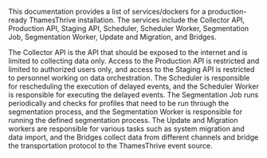This documentation provides a list of services/dockers for a production-ready ThamesThrive installation. The services include the Collector API, Production API, Staging API, Scheduler, Scheduler Worker, Segmentation Job, Segmentation Worker, Update and Migration, and Bridges. 

The Collector API is the API that should be exposed to the internet and is limited to collecting data only. Access to the Production API is restricted and limited to authorized users only, and access to the Staging API is restricted to personnel working on data orchestration. The Scheduler is responsible for rescheduling the execution of delayed events, and the Scheduler Worker is responsible for executing the delayed events. The Segmentation Job runs periodically and checks for profiles that need to be run through the segmentation process, and the Segmentation Worker is responsible for running the defined segmentation process. The Update and Migration workers are responsible for various tasks such as system migration and data import, and the Bridges collect data from different channels and bridge the transportation protocol to the ThamesThrive event source.
